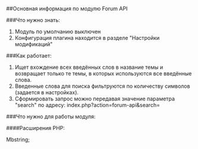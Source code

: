 
##Основная информация по модулю Forum API
 
###Что нужно знать:

1. Модуль по умолчанию выключен
2. Конфигурация плагина находится в разделе "Настройки модификаций"

###Как работает:

1. Ищет вхождение всех введённых слов в название темы и возвращает только те темы, в которых используются все введённые слова.
2. Введенные слова для поиска фильтруются по количеству символов (задается в настройках).
3. Сформировать запрос можно передавая значение параметра "search" по адресу: index.php?action=forum-api&search=

###Что нужно для работы модуля:

####Расширения PHP:

Mbstring;
